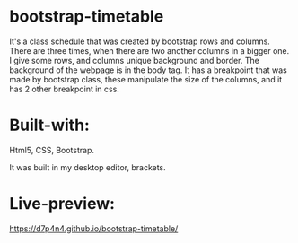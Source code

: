 # bootstrap-timetable
It's a class schedule that was created by bootstrap rows and columns. There are three times, when there are two another columns in a bigger one. I give some rows, and columns unique background and border. The background of the webpage is in the body tag. It has a breakpoint that was made by bootstrap class, these manipulate the size of the columns, and it has 2 other breakpoint in css.

# Built-with:
Html5,
CSS,
Bootstrap.

It was built in my desktop editor, brackets. 

# Live-preview:
https://d7p4n4.github.io/bootstrap-timetable/
